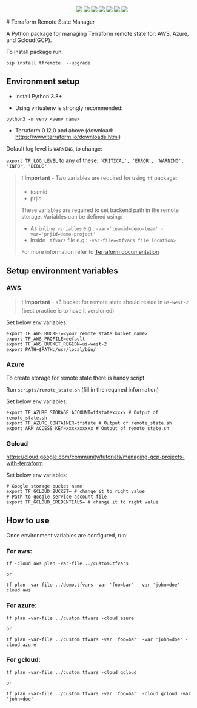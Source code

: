<p align="center">
    <a href="https://github.com/tomarv2/tfremote/actions/workflows/unit_test.yml" alt="GitHub tag">
        <img src="https://github.com/tomarv2/tfremote/actions/workflows/unit_test.yml/badge.svg?branch=main" /></a>
    <a href="https://www.apache.org/licenses/LICENSE-2.0" alt="GitHub tag">
        <img src="https://img.shields.io/github/license/tomarv2/tfremote" /></a>
    <a href="https://github.com/tomarv2/tfremote/tags" alt="GitHub tag">
        <img src="https://img.shields.io/github/v/tag/tomarv2/tfremote" /></a>
    <a href="https://github.com/tomarv2/tfremote/pulse" alt="Activity">
        <img src="https://img.shields.io/github/commit-activity/m/tomarv2/tfremote" /></a>
    <a href="https://stackoverflow.com/users/6679867/tomarv2" alt="Stack Exchange reputation">
        <img src="https://img.shields.io/stackexchange/stackoverflow/r/6679867"></a>
    <a href="https://discord.gg/XH975bzN" alt="chat on Discord">
        <img src="https://img.shields.io/discord/813961944443912223?logo=discord"></a>
    <a href="https://twitter.com/intent/follow?screen_name=varuntomar2019" alt="follow on Twitter">
        <img src="https://img.shields.io/twitter/follow/varuntomar2019?style=social&logo=twitter"></a>
</p>
# Terraform Remote State Manager

A Python package for managing Terraform remote state for: AWS, Azure, and Gcloud(GCP).

To install package run:

```
pip install tfremote  --upgrade
```

## Environment setup

- Install Python 3.8+

- Using virtualenv is strongly recommended:

```
python3 -m venv <venv name>
```

- Terraform 0.12.0 and above (download: https://www.terraform.io/downloads.html)

Default log level is `WARNING`, to change:

`export TF_LOG_LEVEL` to any of these: `'CRITICAL', 'ERROR', 'WARNING', 'INFO', 'DEBUG'`

> ❗️ **Important** - Two variables are required for using `tf` package:
>
> - teamid
> - prjid
>
> These variables are required to set backend path in the remote storage.
> Variables can be defined using:
>
> - As `inline variables` e.g.: `-var='teamid=demo-team' -var='prjid=demo-project'`
> - Inside `.tfvars` file e.g.: `-var-file=<tfvars file location> `
>
> For more information refer to [Terraform documentation](https://www.terraform.io/docs/language/values/variables.html)

## Setup environment variables

### AWS

> ❗️ **Important** - s3 bucket for remote state should reside in `us-west-2` (best practice is to have it versioned)

Set below env variables:

```
export TF_AWS_BUCKET=<your_remote_state_bucket_name>
export TF_AWS_PROFILE=default
export TF_AWS_BUCKET_REGION=us-west-2
export PATH=$PATH:/usr/local/bin/
```

### Azure

To create storage for remote state there is handy script.

Run `scripts/remote_state.sh` (fill in the required information)

Set below env variables:

```
export TF_AZURE_STORAGE_ACCOUNT=tfstatexxxxx # Output of remote_state.sh
export TF_AZURE_CONTAINER=tfstate # Output of remote_state.sh
export ARM_ACCESS_KEY=xxxxxxxxxx # Output of remote_state.sh
```

### Gcloud

https://cloud.google.com/community/tutorials/managing-gcp-projects-with-terraform

Set below env variables:

```
# Google storage bucket name
export TF_GCLOUD_BUCKET= # change it to right value
# Path to google service account file
export TF_GCLOUD_CREDENTIALS= # change it to right value
```

## How to use

Once environment variables are configured, run:

### For aws:

```
tf -cloud aws plan -var-file ../custom.tfvars

or

tf plan -var-file ../demo.tfvars -var 'foo=bar'  -var 'john=doe' -cloud aws
```

### For azure:

```
tf plan -var-file ../custom.tfvars -cloud azure

or

tf plan -var-file ../custom.tfvars -var 'foo=bar' -var 'john=doe' -cloud azure
```

### For gcloud:

```
tf plan -var-file ../custom.tfvars -cloud gcloud

or

tf plan -var-file ../custom.tfvars -var 'foo=bar' -cloud gcloud -var 'john=doe'
```
